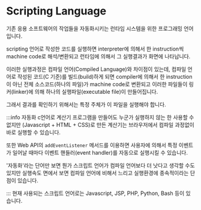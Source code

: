 # Scripting Language

기존 응용 소프트웨어의 작업들을 자동화시키는 런타임 시스템을 위한 프로그래밍 언어입니다.

scripting 언어로 작성한 코드를 실행하면 interpreter에 의해서 한 instruction씩 machine code로 해석/변환되고 런타임에 의해서 그 실행결과가 화면에 나타납니다.

이러한 실행과정은 컴파일 언어(Compiled Language)와 차이점이 있는데, 컴파일 언어로 작성된 코드(C 기준)를 빌드(build)하게 되면 compiler에 의해서 한 instruction이 아닌 전체 소스코드(하나의 파일)가 machine code로 변환되고 이러한 파일들이 링커(linker)에 의해 하나의 실행파일(executable file)이 만들어집니다.

그래서 결과를 확인하기 위해서는 특정 주체가 이 파일을 실행해야 합니다.

:::info 자동화
c언어로 계산기 프로그램을 만들어도 누군가 실행하지 않는 한 사용할 수 없지만 (Javascript + HTML + CSS)로 만든 계산기는 브라우저에서 컴파일 과정없이 바로 실행할 수 있습니다.

또한 Web API의 `addEventListener` 메서드를 이용하면 사용자에 의해서 특정 이벤트가 일어날 때마다 이벤트 핸들러(event handler)를 자동으로 실행시킬 수 있습니다.

'자동화'라는 단어만 보면 뭔가 스크립트 언어가 컴파일 언어보다 더 낫다고 생각할 수도 있지만 실행속도 면에서 보면 컴파일 언어에 비해서 느리고 실행환경에 종속적이라는 단점이 있습니다.

:::
현재 사용되는 스크립트 언어로는 Javascript, JSP, PHP, Python, Bash 등이 있습니다.
